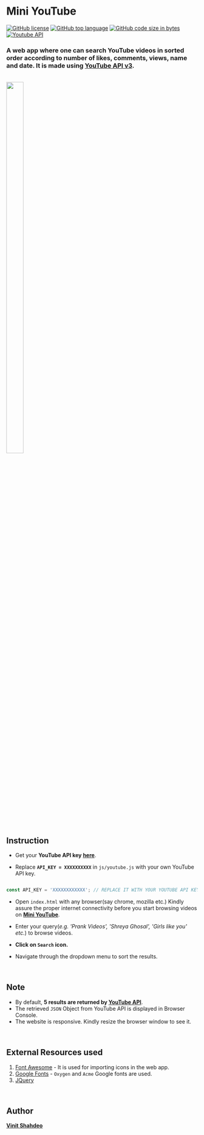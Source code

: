 # Mini YouTube

[![GitHub license](https://img.shields.io/github/license/vinitshahdeo/Mini-YouTube?logo=github)](https://github.com/vinitshahdeo/Mini-YouTube/blob/master/LICENSE) [![GitHub top language](https://img.shields.io/github/languages/top/vinitshahdeo/Mini-YouTube?logo=javascript)](https://github.com/vinitshahdeo/Mini-YouTube/) [![GitHub code size in bytes](https://img.shields.io/github/languages/code-size/vinitshahdeo/Mini-YouTube?logo=git&logoColor=white)](https://github.com/vinitshahdeo/Mini-YouTube/) [![Youtube API](https://img.shields.io/badge/YouTube-API-critical.svg?style=flat&logo=youtube)](https://developers.google.com/youtube/v3/getting-started)


### A web app where one can search YouTube videos in sorted order according to number of likes, comments, views, name and date. It is made using [YouTube API v3](https://developers.google.com/youtube/v3/getting-started).

<br>

<img src=".assets/youtube.gif" width="30%" height="50%">


## Instruction

- Get your **YouTube API key [here](https://developers.google.com/youtube/v3/getting-started)**.

- Replace **`API_KEY = XXXXXXXXXX`** in `js/youtube.js` with your own YouTube API key.

```js

const API_KEY = 'XXXXXXXXXXXX'; // REPLACE IT WITH YOUR YOUTUBE API KEY

```

- Open `index.html` with any browser(say chrome, mozilla etc.) Kindly assure the proper internet connectivity before you start browsing videos on **[Mini YouTube](https://github.com/vinitshahdeo/Mini-YouTube/)**.

- Enter your query(*e.g. 'Prank Videos', 'Shreya Ghosal', 'Girls like you' etc.*) to browse videos.

- **Click on `Search` icon.**

- Navigate through the dropdown menu to sort the results.

<br>

## Note

- By default, **5 results are returned by [YouTube API](https://developers.google.com/youtube/v3/getting-started)**.
- The retrieved `JSON` Object from YouTube API is displayed in Browser Console.
- The website is responsive. Kindly resize the browser window to see it.

<br>

## External Resources used

1. [Font Awesome](https://fontawesome.com/) - It is used for importing icons in the web app.
2. [Google Fonts](https://fonts.google.com/) - `Oxygen` and `Acme` Google fonts are used.
3. [JQuery](https://jquery.com/)

<br>

## Author

**[Vinit Shahdeo](https://www.linkedin.com/in/vinitshahdeo/)**
